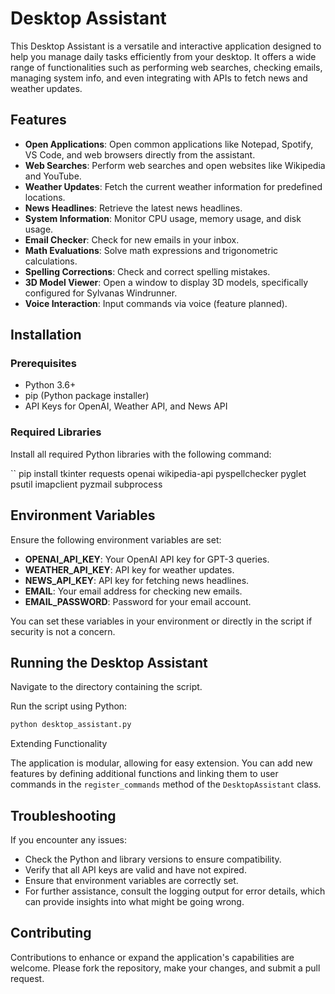 # Desktop Assistant

This Desktop Assistant is a versatile and interactive application designed to help you manage daily tasks efficiently from your desktop. It offers a wide range of functionalities such as performing web searches, checking emails, managing system info, and even integrating with APIs to fetch news and weather updates.

## Features

- **Open Applications**: Open common applications like Notepad, Spotify, VS Code, and web browsers directly from the assistant.
- **Web Searches**: Perform web searches and open websites like Wikipedia and YouTube.
- **Weather Updates**: Fetch the current weather information for predefined locations.
- **News Headlines**: Retrieve the latest news headlines.
- **System Information**: Monitor CPU usage, memory usage, and disk usage.
- **Email Checker**: Check for new emails in your inbox.
- **Math Evaluations**: Solve math expressions and trigonometric calculations.
- **Spelling Corrections**: Check and correct spelling mistakes.
- **3D Model Viewer**: Open a window to display 3D models, specifically configured for Sylvanas Windrunner.
- **Voice Interaction**: Input commands via voice (feature planned).

## Installation

### Prerequisites

- Python 3.6+
- pip (Python package installer)
- API Keys for OpenAI, Weather API, and News API

### Required Libraries

Install all required Python libraries with the following command:

``
pip install tkinter requests openai wikipedia-api pyspellchecker pyglet psutil imapclient pyzmail subprocess
## Environment Variables

Ensure the following environment variables are set:

- **OPENAI_API_KEY**: Your OpenAI API key for GPT-3 queries.
- **WEATHER_API_KEY**: API key for weather updates.
- **NEWS_API_KEY**: API key for fetching news headlines.
- **EMAIL**: Your email address for checking new emails.
- **EMAIL_PASSWORD**: Password for your email account.

You can set these variables in your environment or directly in the script if security is not a concern.

## Running the Desktop Assistant

Navigate to the directory containing the script.

Run the script using Python:

```sh
python desktop_assistant.py
```
 Extending Functionality

The application is modular, allowing for easy extension. You can add new features by defining additional functions and linking them to user commands in the `register_commands` method of the `DesktopAssistant` class.

## Troubleshooting

If you encounter any issues:

- Check the Python and library versions to ensure compatibility.
- Verify that all API keys are valid and have not expired.
- Ensure that environment variables are correctly set.
- For further assistance, consult the logging output for error details, which can provide insights into what might be going wrong.

## Contributing

Contributions to enhance or expand the application's capabilities are welcome. Please fork the repository, make your changes, and submit a pull request.


